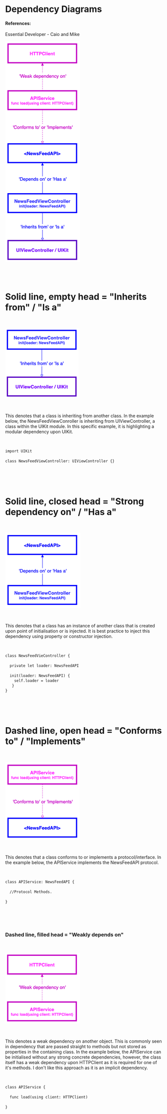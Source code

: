 # Dependency Diagrams
#### References:
Essential Developer - Caio and Mike

![Dependency Diagram](/DependencyDiagramExample.png)
<br />
<br />
<br />
<br />
# Solid line, empty head = "Inherits from" / "Is a"

<br />

![Inherits From](/InheritsFrom.png)

<br />

This denotes that a class is inheriting from another class. In the example below, the NewsFeedViewConroller is inheriting from UIViewController, a class within the UIKit module. In this specific example, it is highlighting a modular dependency upon UIKit.

<br />

```
import UIKit

class NewsFeedViewController: UIViewController {}
```

<br />
<br />
<br />

# Solid line, closed head = "Strong dependency on" / "Has a"

<br />

![Depends On](/DependsOn.png)

<br />

This denotes that a class has an instance of another class that is created upon point of initialisation or is injected. It is best practice to inject this dependency using property or constructor injection.

<br />

```
class NewsFeedVieController {

  private let loader: NewsFeedAPI
  
  init(loader: NewsFeedAPI) {
    self.loader = loader 
   }
}
```
<br />
<br />
<br />

# Dashed line, open head = "Conforms to" / "Implements"

<br />

![Depends On](/ConformsTo.png)

<br />

This denotes that a class conforms to or implements a protocol/interface. In the example below, the APIService implements the NewsFeedAPI protocol.

<br />

```
class APIService: NewsFeedAPI {

  //Protocol Methods.

}
```

<br />
<br />
<br />

### Dashed line, filled head = "Weakly depends on"

<br />

![Depends On](/WeakDependencyOn.png)

<br />

This denotes a weak dependency on another object. This is commonly seen in dependency that are passed straight to methods but not stored as properties in the containing class. In the example below, the APIService can be initialised without any strong concrete dependencies, however, the class itself has a weak dependency upon HTTPClient as it is required for one of it's methods. I don't like this approach as it is an implicit dependency. 

<br />

```
class APIService {

  func load(using client: HTTPClient)
  
}

```
